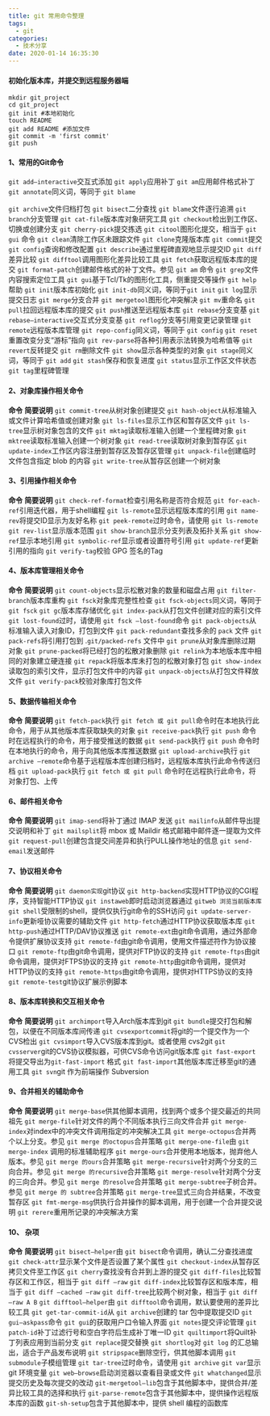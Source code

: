 ```yaml
---
title: git 常用命令整理
tags:
  - git
categories:
  - 技术分享
date: 2020-01-14 16:35:30
---
```


#### 初始化版本库，并提交到远程服务器端
```
mkdir git_project
cd git_project
git init #本地初始化
touch README
git add README #添加文件
git commit -m 'first commit'
git push
```

#### 1、常用的Git命令
`git add–interactive`交互式添加
`git apply`应用补丁
`git am`应用邮件格式补丁
`git annotate`同义词，等同于 `git blame`

<!-- more -->

`git archive`文件归档打包
`git bisect`二分查找
`git blame`文件逐行追溯
`git branch`分支管理
`git cat-file`版本库对象研究工具
`git checkout`检出到工作区、切换或创建分支
`git cherry-pick`提交拣选
`git citool`图形化提交，相当于 `git gui` 命令
`git clean`清除工作区未跟踪文件
`git clone`克隆版本库
`git commit`提交
`git config`查询和修改配置
`git describe`通过里程碑直观地显示提交ID
`git diff`差异比较
`git difftool`调用图形化差异比较工具
`git fetch`获取远程版本库的提交
`git format-patch`创建邮件格式的补丁文件。参见 `git am` 命令
`git grep`文件内容搜索定位工具
`git gui`基于Tcl/Tk的图形化工具，侧重提交等操作
`git help`帮助
`git init`版本库初始化
`git init-db`同义词，等同于`git init`
`git log`显示提交日志
`git merge`分支合并
`git mergetool`图形化冲突解决
`git mv`重命名
`git pull`拉回远程版本库的提交
`git push`推送至远程版本库
`git rebase`分支变基
`git rebase–interactive`交互式分支变基
`git reflog`分支等引用变更记录管理
`git remote`远程版本库管理
`git repo-config`同义词，等同于 `git config`
`git reset`重置改变分支“游标”指向
`git rev-parse`将各种引用表示法转换为哈希值等
`git revert`反转提交
`git rm`删除文件
`git show`显示各种类型的对象
`git stage`同义词，等同于 `git add`
`git stash`保存和恢复进度
`git status`显示工作区文件状态
`git tag`里程碑管理

#### 2、对象库操作相关命令
**命令** **简要说明**
`git commit-tree`从树对象创建提交
`git hash-object`从标准输入或文件计算哈希值或创建对象
`git ls-files`显示工作区和暂存区文件
`git ls-tree`显示树对象包含的文件
`git mktag`读取标准输入创建一个里程碑对象
`git mktree`读取标准输入创建一个树对象
`git read-tree`读取树对象到暂存区
`git update-index`工作区内容注册到暂存区及暂存区管理
`git unpack-file`创建临时文件包含指定 blob 的内容
`git write-tree`从暂存区创建一个树对象
#### 3、引用操作相关命令
**命令** **简要说明**
`git check-ref-format`检查引用名称是否符合规范
`git for-each-ref`引用迭代器，用于shell编程
`git ls-remote`显示远程版本库的引用
`git name-rev`将提交ID显示为友好名称
`git peek-remote`过时命令，请使用 `git ls-remote`
`git rev-list`显示版本范围
`git show-branch`显示分支列表及拓扑关系
`git show-ref`显示本地引用
`git symbolic-ref`显示或者设置符号引用
`git update-ref`更新引用的指向
`git verify-tag`校验 GPG 签名的Tag
#### 4、版本库管理相关命令
**命令** **简要说明**
`git count-objects`显示松散对象的数量和磁盘占用
`git filter-branch`版本库重构
`git fsck`对象库完整性检查
`git fsck-objects`同义词，等同于 `git fsck`
`git gc`版本库存储优化
`git index-pack`从打包文件创建对应的索引文件
`git lost-found`过时，请使用 `git fsck –lost-found`命令
`git pack-objects`从标准输入读入对象ID，打包到文件
`git pack-redundant`查找多余的 `pack` 文件
`git pack-refs`将引用打包到 .`git/packed-refs` 文件中
`git prune`从对象库删除过期对象
`git prune-packed`将已经打包的松散对象删除
`git relink`为本地版本库中相同的对象建立硬连接
`git repac`k将版本库未打包的松散对象打包
`git show-index`读取包的索引文件，显示打包文件中的内容
`git unpack-objects`从打包文件释放文件
`git verify-pack`校验对象库打包文件
#### 5、数据传输相关命令
**命令** **简要说明**
`git fetch-pack`执行 `git fetch 或 git pull`命令时在本地执行此命令，用于从其他版本库获取缺失的对象
`git receive-pack`执行 `git push` 命令时在远程执行的命令，用于接受推送的数据
`git send-pack`执行 `git push` 命令时在本地执行的命令，用于向其他版本库推送数据
`git upload-archive`执行 `git archive –remote`命令基于远程版本库创建归档时，远程版本库执行此命令传送归档
`git upload-pack`执行 `git fetch 或 git pull` 命令时在远程执行此命令，将对象打包、上传
#### 6、邮件相关命令
**命令** **简要说明**
`git imap-send`将补丁通过 IMAP 发送
`git mailinfo`从邮件导出提交说明和补丁
`git mailsplit`将 mbox 或 Maildir 格式邮箱中邮件逐一提取为文件
`git request-pull`创建包含提交间差异和执行PULL操作地址的信息
`git send-email`发送邮件
#### 7、协议相关命令
**命令** **简要说明**
`git daemon实现`git协议
`git http-backend`实现HTTP协议的CGI程序，支持智能HTTP协议
`git instaweb`即时启动浏览器通过 `gitweb 浏览当前版本库`
`git shell`受限制的shell，提供仅执行git命令的SSH访问
`git update-server-info`更新哑协议需要的辅助文件
`git http-fetch`通过HTTP协议获取版本库
`git http-push`通过HTTP/DAV协议推送
`git remote-ext`由git命令调用，通过外部命令提供扩展协议支持
`git remote-fd`由git命令调用，使用文件描述符作为协议接口
`git remote-ftp`由git命令调用，提供对FTP协议的支持
`git remote-ftps`由git命令调用，提供对FTPS协议的支持
`git remote-http`由git命令调用，提供对HTTP协议的支持
`git remote-https`由git命令调用，提供对HTTPS协议的支持
`git remote-test`git协议扩展示例脚本
#### 8、版本库转换和交互相关命令
**命令** **简要说明**
`git archimport`导入Arch版本库到git
`git bundle`提交打包和解包，以便在不同版本库间传递
`git cvsexportcommit`将git的一个提交作为一个CVS检出
`git cvsimport`导入CVS版本库到git。或者使用 cvs2git
`git cvsserver`git的CVS协议模拟器，可供CVS命令访问git版本库
`git fast-export`将提交导出为`git-fast-import` 格式
`git fast-import`其他版本库迁移至git的通用工具
`git svn`git 作为前端操作 Subversion
#### 9、合并相关的辅助命令
**命令** **简要说明**
`git merge-base`供其他脚本调用，找到两个或多个提交最近的共同祖先
`git merge-file`针对文件的两个不同版本执行三向文件合并
`git merge-index`对index中的冲突文件调用指定的冲突解决工具
`git merge-octopus`合并两个以上分支。参见 `git merge 的octopus`合并策略
`git merge-one-file`由 `git merge-index` 调用的标准辅助程序
`git merge-ours`合并使用本地版本，抛弃他人版本。参见 `git merge 的ours`合并策略
`git merge-recursive`针对两个分支的三向合并。参见 `git merge 的recursive`合并策略
`git merge-resolve`针对两个分支的三向合并。参见 `git merge 的resolve`合并策略
`git merge-subtree`子树合并。参见 `git merge 的 subtree`合并策略
`git merge-tree`显式三向合并结果，不改变暂存区
`git fmt-merge-msg`供执行合并操作的脚本调用，用于创建一个合并提交说明
`git rerere`重用所记录的冲突解决方案
#### 10、 杂项
**命令** **简要说明**
`git bisect–helper`由 `git bisect`命令调用，确认二分查找进度
`git check-attr`显示某个文件是否设置了某个属性
`git checkout-index`从暂存区拷贝文件至工作区
`git cherry`查找没有合并到上游的提交
`git diff-files`比较暂存区和工作区，相当于 `git diff –raw`
`git diff-index`比较暂存区和版本库，相当于 `git diff –cached –raw`
`git diff-tree`比较两个树对象，相当于 `git diff –raw A B`
`git difftool–helper`由 `git difftool`命令调用，默认要使用的差异比较工具
`git get-tar-commit-id`从 `git archive`创建的 tar 包中提取提交ID
`git gui–askpass`命令 `git gui`的获取用户口令输入界面
`git notes`提交评论管理
`git patch-id`补丁过滤行号和空白字符后生成补丁唯一ID
`git quiltimport`将Quilt补丁列表应用到当前分支
`git replace`提交替换
`git shortlog`对 `git log` 的汇总输出，适合于产品发布说明
`git stripspace`删除空行，供其他脚本调用
`git submodule`子模组管理
`git tar-tree`过时命令，请使用 `git archive`
`git var`显示 git 环境变量
`git web–browse`启动浏览器以查看目录或文件
`git whatchanged`显示提交历史及每次提交的改动
`git-mergetool–lib`包含于其他脚本中，提供合并/差异比较工具的选择和执行
`git-parse-remote`包含于其他脚本中，提供操作远程版本库的函数
`git-sh-setup`包含于其他脚本中，提供 shell 编程的函数库